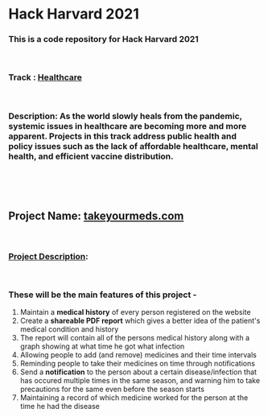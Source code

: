 # Hack Harvard 2021
### This is a code repository for Hack Harvard 2021
<br>

### Track : <ins>Healthcare</ins>
<br>

### Description: As the world slowly heals from the pandemic, systemic issues in healthcare are becoming more and more apparent. Projects in this track address public health and policy issues such as the lack of affordable healthcare, mental health, and efficient vaccine distribution.
<br>
<br>
<br>

## Project Name: [takeyourmeds.com](https://www.takeyourmeds.com)
<br>

### <ins>Project Description</ins>: 
<br>

### These will be the main features of this project - 
1. Maintain a **medical history** of every person registered on the website
2. Create a **shareable PDF report** which gives a better idea of the patient's medical condition and history
3. The report will contain all of the persons medical history along with a graph showing at what time he got what infection
4. Allowing people to add (and remove) medicines and their time intervals
5. Reminding people to take their medicines on time through notifications
6. Send a **notification** to the person about a certain disease/infection that has occured multiple times in the same season, and warning him to take precautions for the same even before the season starts
7. Maintaining a record of which medicine worked for the person at the time he had the disease
